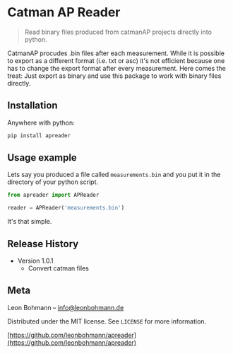 # Catman AP Reader
> Read binary files produced from catmanAP projects directly into python.

CatmanAP procudes .bin files after each measurement. While it is possible to export as a different format (i.e. txt or asc) it's not efficient because one has to change the export format after every measurement. Here comes the treat: Just export as binary and use this package to work with binary files directly.

## Installation

Anywhere with python:

```sh
pip install apreader
```


## Usage example

Lets say you produced a file called `measurements.bin` and you put it in the directory of your python script.

```python
from apreader import APReader

reader = APReader('measurements.bin')
``` 
It's that simple.



## Release History

* Version 1.0.1
    * Convert catman files

## Meta

Leon Bohmann – info@leonbohmann.de

Distributed under the MIT license. See ``LICENSE`` for more information.

[https://github.com/leonbohmann/apreader](https://github.com/leonbohmann/apreader)